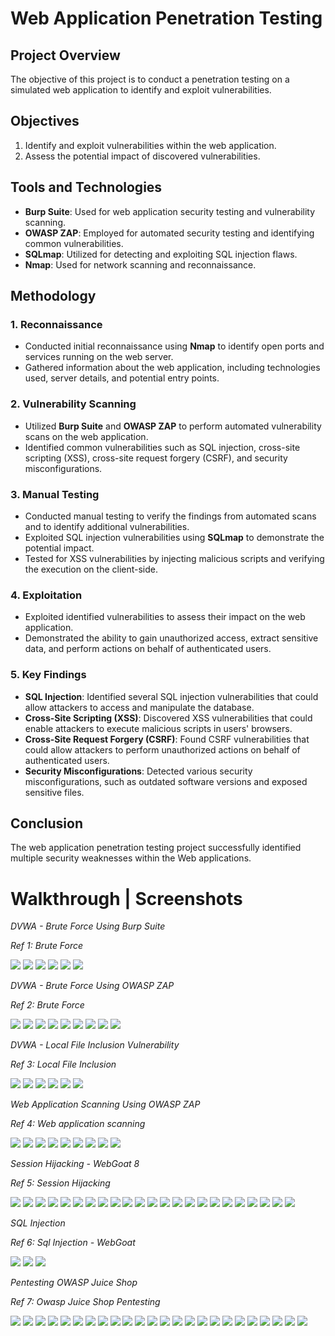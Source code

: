 # Web Application Penetration Testing

## Project Overview
The objective of this project is to conduct a penetration testing on a simulated web application to identify and exploit vulnerabilities.

## Objectives
1. Identify and exploit vulnerabilities within the web application.
2. Assess the potential impact of discovered vulnerabilities.

## Tools and Technologies
- **Burp Suite**: Used for web application security testing and vulnerability scanning.
- **OWASP ZAP**: Employed for automated security testing and identifying common vulnerabilities.
- **SQLmap**: Utilized for detecting and exploiting SQL injection flaws.
- **Nmap**: Used for network scanning and reconnaissance.

## Methodology
### 1. Reconnaissance
- Conducted initial reconnaissance using **Nmap** to identify open ports and services running on the web server.
- Gathered information about the web application, including technologies used, server details, and potential entry points.

### 2. Vulnerability Scanning
- Utilized **Burp Suite** and **OWASP ZAP** to perform automated vulnerability scans on the web application.
- Identified common vulnerabilities such as SQL injection, cross-site scripting (XSS), cross-site request forgery (CSRF), and security misconfigurations.

### 3. Manual Testing
- Conducted manual testing to verify the findings from automated scans and to identify additional vulnerabilities.
- Exploited SQL injection vulnerabilities using **SQLmap** to demonstrate the potential impact.
- Tested for XSS vulnerabilities by injecting malicious scripts and verifying the execution on the client-side.

### 4. Exploitation
- Exploited identified vulnerabilities to assess their impact on the web application.
- Demonstrated the ability to gain unauthorized access, extract sensitive data, and perform actions on behalf of authenticated users.

### 5. Key Findings
- **SQL Injection**: Identified several SQL injection vulnerabilities that could allow attackers to access and manipulate the database.
- **Cross-Site Scripting (XSS)**: Discovered XSS vulnerabilities that could enable attackers to execute malicious scripts in users' browsers.
- **Cross-Site Request Forgery (CSRF)**: Found CSRF vulnerabilities that could allow attackers to perform unauthorized actions on behalf of authenticated users.
- **Security Misconfigurations**: Detected various security misconfigurations, such as outdated software versions and exposed sensitive files.

## Conclusion
The web application penetration testing project successfully identified multiple security weaknesses within the Web applications.

# Walkthrough | Screenshots

_DVWA - Brute Force Using Burp Suite_

*Ref 1: Brute Force*

<img src="images/image1.png"> <img src="images/image2.png"> 
<img src="images/image3.png"> <img src="images/image4.png">
<img src="images/image5.png"> <img src="images/image6.png">


_DVWA - Brute Force Using OWASP ZAP_

*Ref 2: Brute Force*

<img src="images/image7.png"> <img src="images/image8.png"> 
<img src="images/image9.png"> <img src="images/image10.png"> 
<img src="images/image11.png"> <img src="images/image12.png">
<img src="images/image13.png"> <img src="images/image14.png"> 
<img src="images/image15.png">


_DVWA - Local File Inclusion Vulnerability_

*Ref 3: Local File Inclusion*

<img src="images/image16.png"> <img src="images/image17.png"> 
<img src="images/image18.png"> <img src="images/image19.png"> 
<img src="images/image20.png"> <img src="images/image21.png">


_Web Application Scanning Using OWASP ZAP_

*Ref 4: Web application scanning*

<img src="images/image22.png"> <img src="images/image23.png"> 
<img src="images/image24.png"> <img src="images/image25.png"> 
<img src="images/image26.png"> <img src="images/image27.png">
<img src="images/image28.png"> <img src="images/image29.png">
<img src="images/image30.png">


_Session Hijacking - WebGoat 8_

*Ref 5: Session Hijacking*

<img src="images/image31.png"> <img src="images/image32.png"> <img src="images/imag33.png"> <img src="images/image34.png"> <img src="images/image35.png"> <img src="images/image36.png">
<img src="images/image37.png"> <img src="images/image38.png"> <img src="images/image39.png"> <img src="images/image40.png"> <img src="images/image41.png"> <img src="images/image42.png">
<img src="images/image43.png"> <img src="images/image44.png"> <img src="images/image45.png"> <img src="images/image46.png"> <img src="images/image47.png"> <img src="images/image48.png">
<img src="images/image49.png"> <img src="images/image50.png"> <img src="images/image51.png"> <img src="images/image52.png"> <img src="images/image53.png">


_SQL Injection_

*Ref 6: Sql Injection - WebGoat*

<img src="images/image54.png"> <img src="images/image55.png"> <img src="images/image56.png">


_Pentesting OWASP Juice Shop_

*Ref 7: Owasp Juice Shop Pentesting*

<img src="images/image57.png"> <img src="images/image58.png"> <img src="images/imag59.png"> <img src="images/image60.png"> <img src="images/image61.png"> <img src="images/image62.png">
<img src="images/image63.png"> <img src="images/image64.png"> <img src="images/image65.png"> <img src="images/image66.png"> <img src="images/image67.png"> <img src="images/image68.png">
<img src="images/image69.png"> <img src="images/image70.png"> <img src="images/image71.png"> <img src="images/image72.png"> <img src="images/image73.png"> <img src="images/image74.png">
<img src="images/image75.png"> <img src="images/image76.png"> <img src="images/image77.png"> <img src="images/image78.png"> <img src="images/image79.png"> <img src="images/image80.png">









